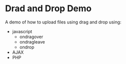 Drad and Drop Demo
==================

A demo of how to upload files using drag and drop using:

- javascript
  * ondragover
  * ondragleave
  * ondrop
- AJAX
- PHP
